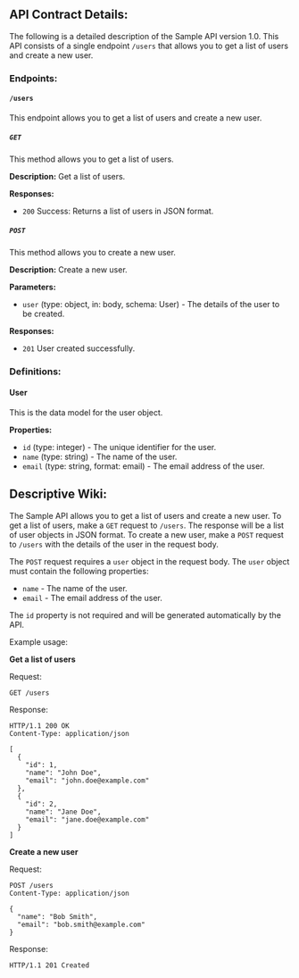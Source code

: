 ## API Contract Details:

The following is a detailed description of the Sample API version 1.0. This API consists of a single endpoint `/users` that allows you to get a list of users and create a new user.

### Endpoints:

#### `/users`

This endpoint allows you to get a list of users and create a new user.

##### `GET`

This method allows you to get a list of users.

**Description:** Get a list of users.

**Responses:**

- `200` Success: Returns a list of users in JSON format.

##### `POST`

This method allows you to create a new user.

**Description:** Create a new user.

**Parameters:**

- `user` (type: object, in: body, schema: User) - The details of the user to be created.

**Responses:**

- `201` User created successfully.

### Definitions:

#### User

This is the data model for the user object.

**Properties:**

- `id` (type: integer) - The unique identifier for the user.
- `name` (type: string) - The name of the user.
- `email` (type: string, format: email) - The email address of the user.

## Descriptive Wiki:

The Sample API allows you to get a list of users and create a new user. To get a list of users, make a `GET` request to `/users`. The response will be a list of user objects in JSON format. To create a new user, make a `POST` request to `/users` with the details of the user in the request body.

The `POST` request requires a `user` object in the request body. The `user` object must contain the following properties:

- `name` - The name of the user.
- `email` - The email address of the user.

The `id` property is not required and will be generated automatically by the API.

Example usage:

**Get a list of users**

Request:

```
GET /users
```

Response:

```
HTTP/1.1 200 OK
Content-Type: application/json

[
  {
    "id": 1,
    "name": "John Doe",
    "email": "john.doe@example.com"
  },
  {
    "id": 2,
    "name": "Jane Doe",
    "email": "jane.doe@example.com"
  }
]
```

**Create a new user**

Request:

```
POST /users
Content-Type: application/json

{
  "name": "Bob Smith",
  "email": "bob.smith@example.com"
}
```

Response:

```
HTTP/1.1 201 Created
```